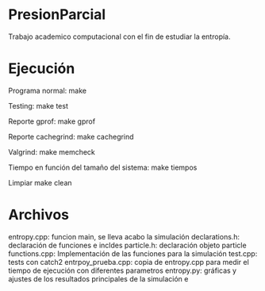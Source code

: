 # PresionParcial
Trabajo academico computacional con el fin de estudiar la entropía.

# Ejecución

Programa normal: 
  make
  
Testing:
  make test

Reporte gprof:
 make gprof

Reporte cachegrind:
  make cachegrind

Valgrind:
  make memcheck

Tiempo en función del tamaño del sistema:
  make tiempos

Limpiar
  make clean

# Archivos
entropy.cpp: funcion main, se lleva acabo la simulación
declarations.h: declaración de funciones e incldes
particle.h: declaración objeto particle
functions.cpp: Implementación de las funciones para la simulación
test.cpp: tests con catch2
entrpoy_prueba.cpp: copia de entropy.cpp para medir el tiempo de ejecución con diferentes parametros
entropy.py: gráficas y ajustes de los resultados principales de la simulación
e
